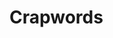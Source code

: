 # Crapwords
<!---- A webapp that instantly shows you your app's underperforming keywords in the App Store ---->




<!--# Getting Started-->
<!--1. Clone this repo.-->
<!--2. Run npm install-->
<!--3. run nodemon app.js in your terminal-->


<!--## Tests:-->
<!--1. run 'npm test' in your terminal-->

<!--## Explanation of structure-->
<!--The functions have been laid out so the app completes each task in the correct order.  Due to node's asynchronous nature we had to careful the app did not get ahead of itself at any stage and try and execute functions too early. -->

<!--The flow goes:-->
<!--- User clicks the 'submit button' in their browser-->
<!--- The 'save' function in model.js is invoked. This saves the payload into the database.-->
<!--- Then the 'fetchId' function in model.js is called. This fishes out the ID that mongoDB automatically assigns its documents. -->
<!--- Next, the 'takeScreenShot' function in screenshot.js is invoked. This makes use of the Webshot module and points it at a URL that is dynamically created using the mongoDB ID fetched from the database. It is on this unique URL that the report is generated. -->
<!--- Once the screnshot of the report is done, we invoke the 'sendEmail' function in mandrill.js. This attaches the screenshot to the email and then sends it to the user's email address. -->

<!--As you can see, if the tasks aren't completed in this exact order, the app would collapse into a useless heap. -->
